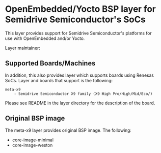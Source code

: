 # OpenEmbedded/Yocto BSP layer for Semidrive Semiconductor's SoCs

This layer provides support for Semidrive Semiconductor's platforms for use with
OpenEmbedded and/or Yocto.

Layer maintainer: 

## Supported Boards/Machines


In addition, this also provides layer which supports boards using Renesas SoCs.
Layer and boards that support is the following:

    meta-x9
        - Semidrive Semiconductor X9 family (X9 High Pro/High/Mid/Eco/)

Please see README in the layer directory for the description of the board.

## Original BSP image

The meta-x9 layer provides original BSP image. The following:

* core-image-minimal
* core-image-weston
